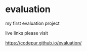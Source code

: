 # evaluation
my first evaluation project

live links please visit
 
https://codepur.github.io/evaluation/
